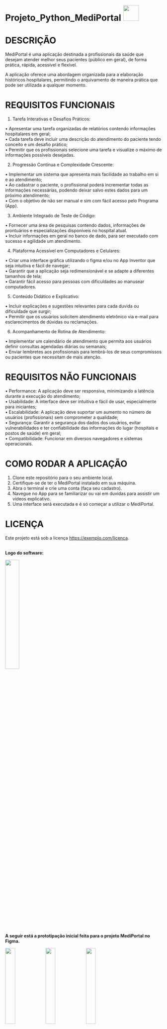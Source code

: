 # Projeto_Python_MediPortal   <img src="https://github.com/AnaMedlyn/Projeto_Python_MediPortal/assets/134453403/809b3a41-bbb9-4595-b8ff-cbcb8f2e94ec" width="50px"> 


# DESCRIÇÃO

  MediPortal é uma aplicação destinada a profissionais da saúde que desejam atender melhor seus pacientes (público em geral), de forma prática, rápida, acessível e flexível.
  
  A aplicação oferece uma abordagem organizada para a elaboração históricos hospitalares, permitindo o arquivamento de maneira prática que pode ser utilizada a qualquer momento.
  
 # REQUISITOS FUNCIONAIS 
 
1.	Tarefa Interativas e Desafios Práticos:
   
 • Apresentar uma tarefa organizadas de relatórios contendo informações hospitalares em geral;<br> 
 • Cada tarefa deve incluir uma descrição do atendimento do paciente tendo conceito e um desafio prático;<br> 
 • Permitir que os profissionais selecione uma tarefa e visualize o máximo de informações possíveis desejadas.

 2.	Progressão Contínua e Complexidade Crescente:
    
  •	Implementar um sistema que apresenta mais facilidade ao trabalho em si e ao atendimento;<br> 
  • Ao cadastrar o paciente, o profissional poderá incrementar todas as informações necessárias, podendo deixar salvo estes dados para um próximo atendimento;<br> 
  • Com o objetivo de não ser manual e sim com fácil acesso pelo Programa (App).

3.	Ambiente Integrado de Teste de Código:
	
•	Fornecer uma área de pesquisas contendo dados, informações de prontuários e especializações disponíveis no hospital atual.<br> 
•	Incluir informações em geral no banco de dado, para ser executado com sucesso e agilidade um atendimento.

4.	Plataforma Acessível em Computadores e Celulares:
   
 •	Criar uma interface gráfica utilizando o figma e/ou no App Inventor que seja intuitiva e fácil de navegar;<br> 
 •	Garantir que a aplicação seja redimensionável e se adapte a diferentes tamanhos de tela;<br> 
 •	Garantir fácil acesso para pessoas com dificuldades ao manusear computadores.

5.	Conteúdo Didático e Explicativo:
   
 • Incluir explicações e sugestões relevantes para cada duvida ou dificuldade que surgir;<br> 
 • Permitir que os usuários solicitem atendimento eletrônico via e-mail para esclarecimentos de dúvidas ou reclamações.

6.	Acompanhamento de Rotina de Atendimento:
   
 • Implementar um calendário de atendimento que permita aos usuários definir consultas agendadas diárias ou semanais;<br> 
 • Enviar lembretes aos profissionais para lembrá-los de seus compromissos ou pacientes que necessitam de mais atenção.

# REQUISITOS NÃO FUNCIONAIS

   •	Performance: A aplicação deve ser responsiva, minimizando a latência durante a execução do atendimento;<br> 
   •	Usabilidade: A interface deve ser intuitiva e fácil de usar, especialmente para iniciantes;<br> 
   •	Escalabilidade: A aplicação deve suportar um aumento no número de usuários (profissionais) sem comprometer a qualidade;<br> 
   •	Segurança: Garantir a segurança dos dados dos usuários, evitar vulnerabilidades e ter confiabilidade das informações do 
    lugar (hospitais e postos de saúde) em geral;<br> 
   • Compatibilidade: Funcionar em diversos navegadores e sistemas operacionais.
    
# COMO RODAR A APLICAÇÃO

  1.	Clone este repositório para o seu ambiente local.
  2.	Certifique-se de ter o MediPortal instalado em sua máquina.
  3.	Abra o terminal e crie uma conta (faça seu cadastro).
  4.	Navegue no App para se familiarizar ou vai em duvidas para assistir um vídeos explicativo.
  5.	Uma interface será executada e é só começar a utilizar o MediPortal.
     
# LICENÇA

 Este projeto está sob a licença https://exemplo.com/licenca.
    
<br> **Logo do software:**

<img src="https://github.com/AnaMedlyn/Projeto_Python_MediPortal/assets/134453403/f6be5f34-98da-4021-b7d8-771b4c1a102e" width="30%">

 <br> **A seguir está a prototipação inicial feita para o projeto MediPortal no Figma.**
  
<img src="https://github.com/AnaMedlyn/Projeto_Python_MediPortal/assets/134453403/d89a3a3d-b98d-4012-931a-a1b794edaea2" width="25%">
    
<img src="https://github.com/AnaMedlyn/Projeto_Python_MediPortal/assets/134453403/112e96a6-eb6d-4f94-9f61-99115240daca" width="25%">

<img src="https://github.com/AnaMedlyn/Projeto_Python_MediPortal/assets/134453403/dcaab398-a651-4793-b604-0dd95b013a85" width="25%">

<img src="https://github.com/AnaMedlyn/Projeto_Python_MediPortal/assets/134453403/bb0f013a-d65c-49c0-aa7f-4777bdd65a1b" width="30%">



 <br> **Checkout Funcional criado no App Inventor:**

1) Vemos na imagem abaixo a tela inicial que contém cadastro e login. 
  
<img src="https://github.com/AnaMedlyn/Projeto_Python_MediPortal/assets/134453403/9059819d-e325-4fb5-ad9b-baa45582fa44" width="30%">

2) Tela de cadastro.

<img src="https://github.com/AnaMedlyn/Projeto_Python_MediPortal/assets/134453403/d654f62b-aa8a-43c3-b33b-781b5a6fb9de" width="30%">

3) Tela de login.

<img src="https://github.com/AnaMedlyn/Projeto_Python_MediPortal/assets/134453403/9c5ed925-cf44-4993-a2f8-9eeba46f9ada" width="30%">

4) Tela Home.

<img src="https://github.com/AnaMedlyn/Projeto_Python_MediPortal/assets/134453403/7dd24199-c2bd-460e-b9ce-e9e262607f95" width="30%">


 <br> **Blocos criado no App Inventor:**

1) Tela Inicial
   
<img src="https://github.com/AnaMedlyn/Projeto_Python_MediPortal/assets/134453403/6eb08a3a-af5f-42ab-bf5c-beef746fd15f" width="50%">

2) Cadastro

<img src="https://github.com/AnaMedlyn/Projeto_Python_MediPortal/assets/134453403/d58fa894-a8e0-47ab-9019-17710b3be786" width="80%">

3) Login
   
<img src="https://github.com/AnaMedlyn/Projeto_Python_MediPortal/assets/134453403/85eaba95-3a39-498a-bebf-755cbfd949da" width="80%">

 <br> **Para conseguir efetuar a conexão do App Inventor com o Thommy é necessário pegar o endereco de Ip (no CMD digite ipconfig e acesse seu endereço de IPV4):**

  <img src="https://github.com/AnaMedlyn/Projeto_Python_MediPortal/assets/134453403/5da6c4f2-cad2-49c0-9764-5fdff130327e" width="60%">



 <br> **Código criado no Thommy:**

1) Cadastro e Login
          
			from flask import Flask, request, render_template
			
			app = Flask(_name_)
			
			//Dicionário de usuários e senhas
			usuarios = []
			
			
			def buscarUsuario (username):
			    for u in usuarios:
			        if username == u["nome"]:
			            return u
			    
			    return False
			        
			@app.route('/processar_cadastro', methods=['GET'])
			def processar_cadastro():
			    if request.method == 'GET':
			        nome = request.form.get('nome')
			        data = request.form.get('data')
			        email = request.form.get('email')
			        senha = request.form.get('senha')
			        codigo = request.form.get('codigo')
			        
			        usuarioRecebido = {
			            "nome": nome,
			            "data": data,
			            "email": email,
			            "senha": senha,
			            "codigo": codigo
			        }
			        
			        usuarios.append(usuarioRecebido)
			
			        
			        return "1"
			
			@app.route('/autenticar', methods=['GET'])
			def login():
			    username = request.args.get('username')
			    password = request.args.get('password')
			    
			    print(username,password)
			    
			    usuarioSelecionado = buscarUsuario(username)
			
			    if usuarioSelecionado != False and usuarioSelecionado["senha"] == password:
			        return "1"
			    else:
			        return "0"
			
			if _name_ == '_main_':
			    app.run('0.0.0.0', port=5000)

 # Idéias Futuras

 1. Desenvolver uma nova interface, dando mais viabilidade para o usuários;
 2. Adicionar outros campos de pesquisa de prontuario, bem como alguma especialidade específica ou algo que tenha que se destacar do paciente;
 3. Inserir uma parte do software para os pacientes, para que eles tenha acesso a exames, receitas e consultas.
 4. E idéias do público em geral que queira contribuir conosco.

<br> **Como contribuir?**

Esse projeto está aberto para contribuições e Inovações que melhore o desenvolvimento para os usuário da área de saúde.

- Entre em contato pelo e-mail medlyn.galhardo@gmail.com ou leonardo.bergamin22@gmail.com









  



 

   

